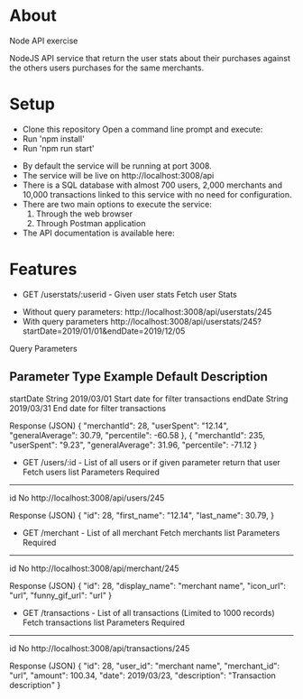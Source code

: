 # About 

Node API exercise

NodeJS API service that return the user stats about their purchases against the others users purchases for the same merchants.

# Setup

* Clone this repository 
Open a command line prompt and execute:
* Run 'npm install'
* Run 'npm run start'

- By default the service will be running at port 3008.
- The service will be live on http://localhost:3008/api
- There is a SQL database with almost 700 users, 2,000 merchants and 10,000 transactions linked to this service with no need for configuration.
- There are two main options to execute the service:
  1. Through the web browser
  2. Through Postman application
- The API documentation is available here: 
  

# Features

* GET /userstats/:userid - Given user stats
Fetch user Stats
- Without query parameters:
http://localhost:3008/api/userstats/245
- With query parameters
http://localhost:3008/api/userstats/245?startDate=2019/01/01&endDate=2019/12/05

Query Parameters

Parameter	  Type	    Example     Default	Description
-----------------------------------------------------
startDate   String    2019/03/01  Start date for filter transactions
endDate     String    2019/03/31  End date for filter transactions
    
Response (JSON)
{
    "merchantId": 28,
    "userSpent": "12.14",
    "generalAverage": 30.79,
    "percentile": -60.58
},
{
    "merchantId": 235,
    "userSpent": "9.23",
    "generalAverage": 31.96,
    "percentile": -71.12
}

* GET /users/:id - List of all users or if given parameter return that user
Fetch users list
Parameters  Required
--------------------
id          No
http://localhost:3008/api/users/245
    
Response (JSON)
{
    "id": 28,
    "first_name": "12.14",
    "last_name": 30.79,
}

* GET /merchant - List of all merchant
Fetch merchants list
Parameters  Required
--------------------
id          No
http://localhost:3008/api/merchant/245
    
Response (JSON)
{
    "id": 28,
    "display_name": "merchant name",
    "icon_url": "url",
    "funny_gif_url": "url"
}

* GET /transactions - List of all transactions (Limited to 1000 records)
Fetch transactions list
Parameters  Required
--------------------
id          No
http://localhost:3008/api/transactions/245
    
Response (JSON)
{
    "id": 28,
    "user_id": "merchant name",
    "merchant_id": "url",
    "amount": 100.34,
    "date": 2019/03/23,
    "description": "Transaction description"
}
